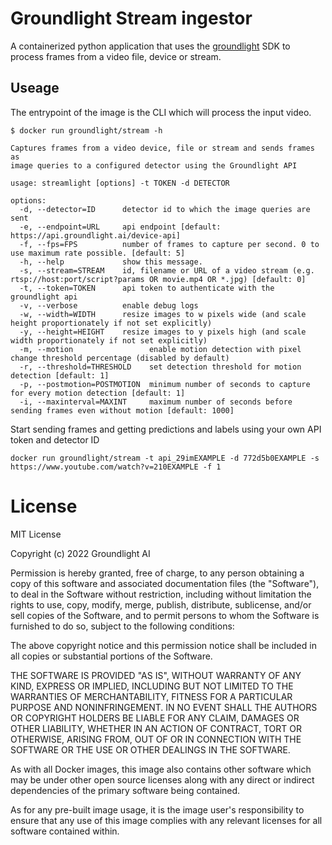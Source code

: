 # Groundlight Stream ingestor

A containerized python application that uses the [groundlight](https://www.groundlight.ai/) SDK to
process frames from a video file, device or stream.

## Useage
The entrypoint of the image is the CLI which will process the input video.
``` shell
$ docker run groundlight/stream -h

Captures frames from a video device, file or stream and sends frames as
image queries to a configured detector using the Groundlight API

usage: streamlight [options] -t TOKEN -d DETECTOR

options:
  -d, --detector=ID      detector id to which the image queries are sent
  -e, --endpoint=URL     api endpoint [default: https://api.groundlight.ai/device-api]
  -f, --fps=FPS          number of frames to capture per second. 0 to use maximum rate possible. [default: 5]
  -h, --help             show this message.
  -s, --stream=STREAM    id, filename or URL of a video stream (e.g. rtsp://host:port/script?params OR movie.mp4 OR *.jpg) [default: 0]
  -t, --token=TOKEN      api token to authenticate with the groundlight api
  -v, --verbose          enable debug logs
  -w, --width=WIDTH      resize images to w pixels wide (and scale height proportionately if not set explicitly)
  -y, --height=HEIGHT    resize images to y pixels high (and scale width proportionately if not set explicitly)
  -m, --motion                 enable motion detection with pixel change threshold percentage (disabled by default)
  -r, --threshold=THRESHOLD    set detection threshold for motion detection [default: 1]
  -p, --postmotion=POSTMOTION  minimum number of seconds to capture for every motion detection [default: 1]
  -i, --maxinterval=MAXINT     maximum number of seconds before sending frames even without motion [default: 1000]
```

Start sending frames and getting predictions and labels using your own API token and detector ID

``` shell
docker run groundlight/stream -t api_29imEXAMPLE -d 772d5b0EXAMPLE -s https://www.youtube.com/watch?v=210EXAMPLE -f 1
```

# License
MIT License

Copyright (c) 2022 Groundlight AI

Permission is hereby granted, free of charge, to any person obtaining
a copy of this software and associated documentation files (the
"Software"), to deal in the Software without restriction, including
without limitation the rights to use, copy, modify, merge, publish,
distribute, sublicense, and/or sell copies of the Software, and to
permit persons to whom the Software is furnished to do so, subject to
the following conditions:

The above copyright notice and this permission notice shall be
included in all copies or substantial portions of the Software.

THE SOFTWARE IS PROVIDED "AS IS", WITHOUT WARRANTY OF ANY KIND,
EXPRESS OR IMPLIED, INCLUDING BUT NOT LIMITED TO THE WARRANTIES OF
MERCHANTABILITY, FITNESS FOR A PARTICULAR PURPOSE AND
NONINFRINGEMENT. IN NO EVENT SHALL THE AUTHORS OR COPYRIGHT HOLDERS BE
LIABLE FOR ANY CLAIM, DAMAGES OR OTHER LIABILITY, WHETHER IN AN ACTION
OF CONTRACT, TORT OR OTHERWISE, ARISING FROM, OUT OF OR IN CONNECTION
WITH THE SOFTWARE OR THE USE OR OTHER DEALINGS IN THE SOFTWARE.

As with all Docker images, this image also contains other software
which may be under other open source licenses along with any direct or
indirect dependencies of the primary software being contained.

As for any pre-built image usage, it is the image user's
responsibility to ensure that any use of this image complies with any
relevant licenses for all software contained within.

